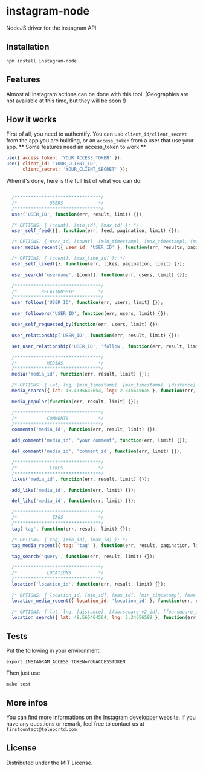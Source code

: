 instagram-node
=========

NodeJS driver for the instagram API

## Installation

`npm install instagram-node`

## Features

Almost all instagram actions can be done with this tool. (Geographies are not available at this time, but they will be soon !)

## How it works

First of all, you need to authentify. You can use `client_id/client_secret` from the app you are building, or an `access_token` from
a user that use your app.
** Some features need an access_token to work **

```javascript
use({ access_token: 'YOUR_ACCESS_TOKEN' });
use({ client_id: 'YOUR_CLIENT_ID',
      client_secret: 'YOUR_CLIENT_SECRET' });
```

When it's done, here is the full list of what you can do:

```javascript

  /********************************/
  /*            USERS             */
  /********************************/
  user('USER_ID', function(err, result, limit) {});

  /* OPTIONS: { [count], [min_id], [max_id] }; */
  user_self_feed({}, function(err, feed, pagination, limit) {});

  /* OPTIONS: { user_id, [count], [min_timestamp], [max_timestamp], [min_id], [max_id] }; */
  user_media_recent({ user_id: 'USER_ID' }, function(err, results, pagination, limit) {});

  /* OPTIONS: { [count], [max_like_id] }; */
  user_self_liked({}, function(err, likes, pagination, limit) {});

  user_search('username', [count], function(err, users, limit) {});

  /********************************/
  /*         RELATIONSHIP         */
  /********************************/
  user_follows('USER_ID', function(err, users, limit) {});

  user_followers('USER_ID', function(err, users, limit) {});

  user_self_requested_by(function(err, users, limit) {});

  user_relationship('USER_ID', function(err, result, limit) {});

  set_user_relationship('USER_ID', 'follow', function(err, result, limit) {});

  /********************************/
  /*           MEDIAS             */
  /********************************/
  media('media_id', function(err, result, limit) {});

  /* OPTIONS: { lat, lng, [min_timestamp], [max_timestamp], [distance] }; */
  media_search({ lat: 48.4335645654, lng: 2.345645645 }, function(err, result, pagination, limit) {});

  media_popular(function(err, result, limit) {});

  /********************************/
  /*           COMMENTS           */
  /********************************/
  comments('media_id', function(err, result, limit) {});

  add_comment('media_id', 'your comment', function(err, limit) {});

  del_comment('media_id', 'comment_id', function(err, limit) {});

  /********************************/
  /*            LIKES             */
  /********************************/
  likes('media_id', function(err, result, limit) {});

  add_like('media_id', function(err, limit) {});

  del_like('media_id', function(err, limit) {});

  /********************************/
  /*             TAGS             */
  /********************************/
  tag('tag', function(err, result, limit) {});

  /* OPTIONS: { tag, [min_id], [max_id] }; */
  tag_media_recent({ tag: 'tag' }, function(err, result, pagination, limit) {});

  tag_search('query', function(err, result, limit) {});

  /********************************/
  /*           LOCATIONS          */
  /********************************/
  location('location_id', function(err, result, limit) {});

  /* OPTIONS: { location_id, [min_id], [max_id], [min_timestamp], [max_timestamp] }; */
  location_media_recent({ location_id: 'location_id' }, function(err, result, pagination, limit) {});

  /* OPTIONS: { lat, lng, [distance], [foursquare_v2_id], [foursquare_id] }; */
  location_search({ lat: 48.565464564, lng: 2.34656589 }, function(err, result, limit) {});
```

## Tests

Put the following in your environment:

    export INSTAGRAM_ACCESS_TOKEN=YOUACCESSTOKEN

Then just use

    make test

## More infos

You can find more informations on the [Instagram developper](http://instagram.com/developer) website.
If you have any questions or remark, feel free to contact us at `firstcontact@teleportd.com`

## License

Distributed under the MIT License.

